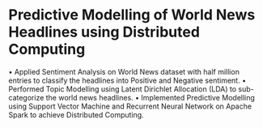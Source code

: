 # Predictive Modelling of World News Headlines using Distributed Computing
• Applied Sentiment Analysis on World News dataset with half million entries to classify the headlines into Positive and Negative sentiment. 
• Performed Topic Modelling using Latent Dirichlet Allocation (LDA) to sub-categorize the world news headlines. 
• Implemented Predictive Modelling using Support Vector Machine and Recurrent Neural Network on Apache Spark to achieve Distributed Computing.
